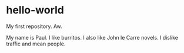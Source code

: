 # hello-world
My first repository. Aw.

My name is Paul. I like burritos. I also like John le Carre novels.
I dislike traffic and mean people.

